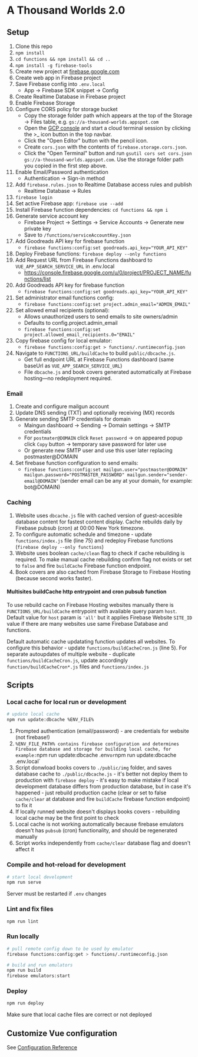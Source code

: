 # A Thousand Worlds 2.0

## Setup

1. Clone this repo
1. `npm install`
1. `cd functions && npm install && cd ..`
1. `npm install -g firebase-tools`
1. Create new project at [firebase.google.com](http://firebase.google.com)
1. Create web app in Firebase project
1. Save Firebase config into `.env.local`
   - App → Firebase SDK snippet → Config
1. Create Realtime Database in Firebase project
1. Enable Firebase Storage
1. Configure CORS policy for storage bucket
   - Copy the storage folder path which appears at the top of the Storage → Files table, e.g. `gs://a-thousand-worlds.appspot.com`
   - Open the [GCP console](console.cloud.google.com) and start a cloud terminal session by clicking the >\_ icon button in the top navbar.
   - Click the "Open Editor" button with the pencil icon.
   - Create `cors.json` with the contents of `firebase.storage.cors.json`.
   - Click the "Open Terminal" button and run `gsutil cors set cors.json gs://a-thousand-worlds.appspot.com`. Use the storage folder path you copied in the first step above.
1. Enable Email/Password authentication
   - Authentication → Sign-in method
1. Add `firebase.rules.json` to Realtime Database access rules and publish
   - Realtime Database → Rules
1. `firebase login`
1. Set active Firebase app: `firebase use --add`
1. Install Firebase function dependencies: `cd functions && npm i`
1. Generate service account key
   - Firebase Project -> Settings -> Service Accounts -> Generate new private key
   - Save to `/functions/serviceAccountKey.json`
1. Add Goodreads API key for firebase function
   - `firebase functions:config:set goodreads.api_key="YOUR_API_KEY"`
1. Deploy Firebase functions: `firebase deploy --only functions`
1. Add Request URL from Firebase Functions dashboard to `VUE_APP_SEARCH_SERVICE_URL` in .env.local
   - https://console.firebase.google.com/u/0/project/PROJECT_NAME/functions/list
1. Add Goodreads API key for firebase function
   - `firebase functions:config:set goodreads.api_key="YOUR_API_KEY"`
1. Set administrator email functions config:
   - `firebase functions:config:set project.admin_email="ADMIN_EMAIL"`
1. Set allowed email recipients (optional):
   - Allows unauthorized users to send emails to site owners/admin
   - Defaults to config.project.admin_email
   - `firebase functions:config:set project.allowed_email_recipients.0="EMAIL"`
1. Copy firebase config for local emulator:
   - `firebase functions:config:get > functions/.runtimeconfig.json`
1. Navigate to `FUNCTIONS_URL/buildCache` to build `public/dbcache.js`.
   - Get full endpoint URL at Firebase Functions dashboard (same baseUrl as `VUE_APP_SEARCH_SERVICE_URL`)
   - File `dbcache.js` and book covers generated automatically at Firebase hosting—no redeployment required.

### Email

1. Create and configure mailgun account
1. Update DNS sending (TXT) and optionally receiving (MX) records
1. Generate sending SMTP credentials for domain
   - Maingun dashboard -> Sending -> Domain settings -> SMTP credentials
   - For `postmater@DOMAIN` click `Reset password` -> on appeared popup click `Copy` button -> temporary save password for later use
   - Or generate new SMTP user and use this user later replacing postmaster@DOMAIN
1. Set firebase function configuration to send emails:
   - `firebase functions:config:set mailgun.user="postmaster@DOMAIN" mailgun.password="POSTMASTER_PASSWORD" mailgun.sender="sender-email@DOMAIN"` (sender email can be any at your domain, for example: bot@DOMAIN)

### Caching

1. Website uses `dbcache.js` file with cached version of guest-accesible database content for fastest content display. Cache rebuilds daily by Firebase pubsub (cron) at 00:00 New York timezone.
1. To configure automatic schedule and timezone - update `functions/index.js` file (line 75) and redeploy Firebase functions (`firebase deploy --only functions`)
1. Website uses boolean `cache/clean` flag to check if cache rebuilding is required. To make manual cache rebuilding confirm flag not exists or set to `false` and fire `buildCache` Firebase function endpoint.
1. Book covers are also cached from Firebase Storage to Firebase Hosting (because second works faster).

#### Multisites buildCache http entrypoint and cron pubsub function

To use rebuild cache on Firebase Hosting websites manually there is `FUNCTIONS_URL/buildCache` entrypoint with available query param `host`.
Default value for `host` param is `'all'` but it applies Firebase Website `SITE_ID` value if there are many websites use same Firebase Database and functions.

Default automatic cache updatating function updates all websites. To configure this behavior - update `functions/buildCacheCron.js` (line 5). For separate autoupdates of multiple website - duplicate `functions/buildCacheCron.js`, update accordingly `function/buildCacheCron*.js` files and `functions/index.js`

## Scripts

### Local cache for local run or development

```sh
# update local cache
npm run update:dbcache %ENV_FILE%
```

1. Prompted authentication (email/password) - are credentials for website (not firebase!)
1. `%ENV_FILE_PATH% contains firebase configuration and determines Firebase database and storage for building local cache, for example:`npm run update:dbcache .env`or`npm run update:dbcache .env.local`
1. Script donwload books covers to `./public/img` folder, and saves database cache to `./public/dbcache.js` - it's better not deploy them to production with `firebase deploy` - it's easy to make mistake if local development database differs from production database, but in case it's happened - just rebuild production cache (clear or set to false `cache/clear` at database and fire `buildCache` firebase function endpoint) to fix it
1. If locally runned website doesn't displays books covers - rebuilding local cache may be the first point to check
1. Local cache is not working automatically because firebase emulators doesn't has `pubsub` (cron) functionality, and should be regenerated manually
1. Script works independently from `cache/clear` database flag and doesn't affect it

### Compile and hot-reload for development

```sh
# start local development
npm run serve
```

Server must be restarted if `.env` changes

### Lint and fix files

```sh
npm run lint
```

### Run locally

```sh
# pull remote config down to be used by emulator
firebase functions:config:get > functions/.runtimeconfig.json

# build and run emulators
npm run build
firebase emulators:start
```

### Deploy

```sh
npm run deploy
```

Make sure that local cache files are correct or not deployed

## Customize Vue configuration

See [Configuration Reference](https://cli.vuejs.org/config/)
